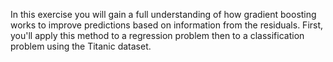 In this exercise you will gain a full understanding of how gradient boosting works to improve predictions based on information from the residuals. First, you'll apply this method to a regression problem then to a classification problem using the Titanic dataset.
